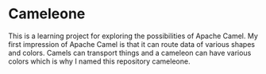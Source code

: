 # Cameleone
This is a learning project for exploring the possibilities of Apache Camel.
My first impression of Apache Camel is that it can route data of various shapes and colors.
Camels can transport things and a cameleon can have various colors which is why I named this repository cameleone.
